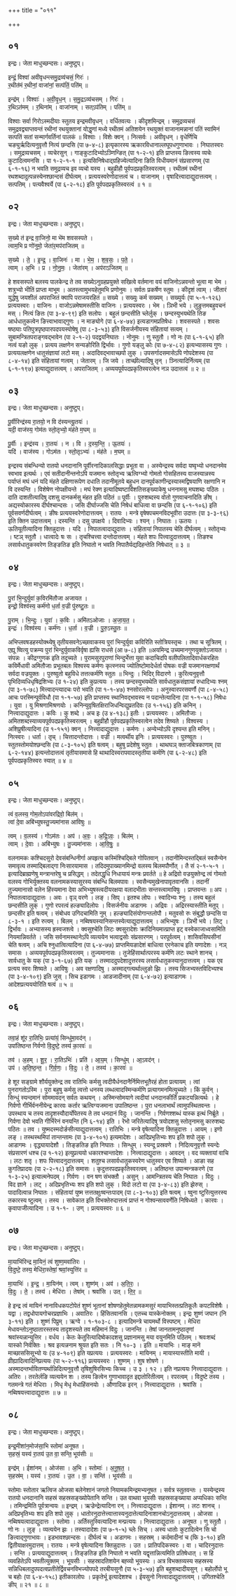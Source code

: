 +++
title = "०११"

+++


## ०१
इन्द्रः। जेता माधुच्छन्दसः। अनुष्टुप्।

इन्द्रं॒ विश्वा॑ अवीवृधन्त्समु॒द्रव्य॑चसं॒ गिरः॑ ।  
र॒थीत॑मं र॒थीनां॒ वाजा॑नां॒ सत्प॑तिं॒ पति॑म् ॥

इन्द्र॑म् । विश्वाः॑ । अ॒वी॒वृ॒ध॒न् । स॒मु॒द्रऽव्य॑चसम् । गिरः॑ ।  
र॒थिऽत॑मम् । र॒थिना॑म् । वाजा॑नाम् । सत्ऽप॑तिम् । पति॑म् ॥

विश्वाः सर्वा गिरोऽस्मदीयाः स्तुतय इन्द्रमवीवृधन् । वर्धितवत्यः । कीदृशमिन्द्रम् । समुद्रव्यचसं समुद्रवद्व्याप्तवन्तं रथीनां रथयुक्तानां योद्धृणां मध्ये रथीतमं अतिशयेन रथयुक्तं वाजानामन्नानां पतिं स्वामिनं सत्पतिं सतां सन्मार्गवर्तिनां पालकं ॥ विश्वाः । विशेः क्वन् । नित्सर्वः । अवीवृधन् । वृधेर्णिचि चङ्युर्ऋदित्यनुवृत्तौ नित्यं छन्दसि (पा ७-४-८) इत्यृकारस्य ऋकारविधानाल्लघूपधगुणाभावः । निघातस्वरः । समुद्रव्यचसम् । व्यचेरसुन् । गाङ्कुटादिभ्योऽञ्णिन्ङित् (पा १-२-१) इति प्राप्तस्य ङित्वस्य व्यचेः कुटादित्वमनसि । पा १-२-१-१ । इत्यसिनिषेधाद्ग्रहिज्येत्यादिना ङिति विधीयमानं संप्रसारणम् (पा ६-१-१६) न भवति समुद्रव्यच इव व्यचो यस्य । बहुव्रीहौ पूर्वपदप्रकृतिस्वरत्वम् । रथीतमं रथीनां रथशब्दादुत्पन्नस्येनश्छान्दसं दीर्घत्वम् । प्रत्ययस्वरेणोदात्तत्वं च । वाजानाम् । वृषादित्त्वादाद्युदात्तत्वम् । सत्पतिम् । पत्यवैश्वर्ये (पा ६-२-१८) इति पूर्वपदप्रकृतिस्वरत्वं ॥ १ ॥

## ०२
इन्द्रः। जेता माधुच्छन्दसः। अनुष्टुप्।

स॒ख्ये त॑ इन्द्र वा॒जिनो॒ मा भे॑म शवसस्पते ।  
त्वाम॒भि प्र णो॑नुमो॒ जेता॑र॒मप॑राजितम् ॥

स॒ख्ये । ते॒ । इ॒न्द्र॒ । वा॒जिनः॑ । मा । भे॒म॒ । श॒व॒सः॒ । प॒ते॒ ।  
त्वाम् । अ॒भि । प्र । नो॒नु॒मः॒ । जेता॑रम् । अप॑राऽजितम् ॥

हे शवसस्पते बलस्य पालकेन्द्र ते तव सख्येऽनुग्रहप्रयुक्ते सखित्वे वर्तमाना वयं वाजिनोऽन्नवन्तो भूत्वा मा भेम । शत्रुभ्यो भीतिं प्राप्ता माभूम । अतस्त्वामुभयहेतुमभि प्रणोनुमः । सर्वतः प्रकर्षेण स्तुमः । कीदृशं त्वाम् । जीतारं युद्धेषु जयशीलं अपराजितं क्वापि पराजयरहितं ॥ सख्ये । सख्युः कर्म सख्यम् । सख्युर्यः (पा ५-१-१२६) प्रत्ययस्वरः । वाजिनः । वाजोऽन्नमेषामस्तीसि वाजिनः । प्रत्ययस्वरः । भेम । ञिभी भये । लुङुत्तमबहुवचनं मस् । नित्यं ङितः (पा ३-४-९९) इति सलोपः । बहुलं छन्दसीति च्लेर्लुक् । छन्दस्युभयथेति तिङ आर्धधातुकत्वेन ङित्त्वाभावाद्गुणः । न माङ्योगे (पा ६-४-७४) इत्यडागमप्रतिषेधः । शवसस्पते । शवसः षष्ठ्याः पतिपुत्रपृष्ठपारपदपयस्पोषेषु (पा ८-३-५३) इति विसर्जनीयस्य संहितायां सत्वम् । सुबामन्त्रितपराङ्गवद्भावेन (पा २-१-२) पदद्वयनिघातः । नोनुमः । णु स्तुतौ । णो नः (पा ६-१-६५) इति नत्वं यङो लुक् । प्रत्यय लक्षणेन सन्यङोरिति द्विर्भावः । गुणो यङ्लु कोः (पा ७-४-८२) इत्यभ्यासस्य गुणः । प्रत्ययलक्षणेन धातुसंज्ञायां लटो मस् । अदादिवद्भावाच्छपो लुक् । उपसर्गादसमासेऽपि णोपदेशस्य (पा ८-४-१४) इति संहितायां णत्वम् । जेतारम् । जि जये । ताच्छील्यादिषु तृन् । ञ्नित्यादिर्नित्यम् (पा ६-१-१९७) इत्याद्युदात्तत्वम् । अपराजितम् । अव्ययपूर्वपदप्रकृतिस्वरत्वेन नञ उदात्तत्वं ॥ २ ॥

## ०३
इन्द्रः। जेता माधुच्छन्दसः। अनुष्टुप्।

पू॒र्वीरिन्द्र॑स्य रा॒तयो॒ न वि द॑स्यन्त्यू॒तयः॑ ।  
यदी॒ वाज॑स्य॒ गोम॑तः स्तो॒तृभ्यो॒ मंह॑ते म॒घम् ॥

पू॒र्वीः । इन्द्र॑स्य । रा॒तयः॑ । न । वि । द॒स्य॒न्ति॒ । ऊ॒तयः॑ ।  
यदि॑ । वाज॑स्य । गोऽम॑तः । स्तो॒तृऽभ्यः॑ । मंह॑ते । म॒घम् ॥

इन्द्रस्य संबन्धिन्यो रातयो धनदानानि पूर्वीरनादिकालसिद्धाः प्रभूता वा । अस्येन्द्रस्य सर्वदा यष्वृभ्यो धनदानमेव स्वभाव इत्यर्थः । एवं सतीदानीन्तनोऽपि यजमानः स्तोतृभ्य ऋत्विग्भ्यो गोमतो गोसहितस्य वाजस्यान्नस्य पर्याप्तं मघं धनं यदि मंहते दक्षिणारूपेण दधाति तदानीमूतये बहुधन दानपूर्वकाणीन्द्रस्यास्मद्विषयाणि रक्षणानि न वि दस्यन्ति । विशेषेण नोपक्षीयन्ते । मघं रेक्ण इत्यादिष्वष्टाविंशतिसङ्ख्याकेषु धननामसु मघशब्दः पठितः । दाति दाशतीत्यादिषु दशसु दानकर्मसु मंहत इति पठितं ॥ पूर्वीः । पुरुशब्दस्य वोतो गुणवाचनादिति ङीष् । अद्यस्योकारस्य दीर्घश्चान्दसः । जसि दीर्घाज्जसि चेति निषेधं बाधित्वा वा छन्दसि (पा ६-१-१०६) इति पूर्वसवर्णदीर्घत्वम् । ङीषः प्रत्ययस्वरेणोदात्तत्वम् । रातयः । मन्त्रे वृषेषपचमनविदभूवीरा उदात्तः (पा ३-३-९६) इति क्तिन उदात्तत्वम् । दस्यन्ति । दसु उपक्षये । दिवादिभ्यः । श्यन् । निघातः । ऊतयः । ऊतियूतीत्यादिना क्तिन्नुदात्तः । यदि । निपातत्वादाद्युदात्तः । संहितायां निपातस्य चेति दीर्घत्वम् । स्तोतृभ्यः । ष्टञ् स्तुतौ । धात्वादेः षः सः । तृचश्चित्त्वा दन्तोदात्तत्वम् । मंहते शपः पित्त्वादुदात्तत्वम् । तिङश्च लसार्वधातुकस्वरेण तिङ्ङतिङ इति निघातो न भवति निपातैर्यद्यदिहन्तेति निषेधात् ॥ ३ ॥

## ०४
इन्द्रः। जेता माधुच्छन्दसः। अनुष्टुप्।

पु॒रां भि॒न्दुर्युवा॑ क॒विरमि॑तौजा अजायत ।  
इन्द्रो॒ विश्व॑स्य॒ कर्म॑णो ध॒र्ता व॒ज्री पु॑रुष्टु॒तः ॥

पु॒राम् । भि॒न्दुः । युवा॑ । क॒विः । अमि॑तऽओजाः । अ॒जा॒य॒त॒ ।  
इन्द्रः॑ । विश्व॑स्य । कर्म॑णः । ध॒र्ता । व॒ज्री । पु॒रु॒ऽस्तु॒तः ॥

अभिप्लवषडहस्योक्थ्येषु तृतीयसवनेऽच्छावाकस्य पुरां भिन्दुर्युवा कविरिति स्तोत्रियस्तृचः । तथा च सूत्रितम् । एह्यू ष्वित्यु पक्रम्य पुरां भिन्दुर्युवाकविर्वृषा ह्यसि राधसे (आ ७-८) इति ॥अयमिन्द्र उच्यमानगुणयुक्तोऽजायत । संपन्नः । कीद्रग्गुणक इति तदुच्यते । पुरामसुरपुराणां भिन्दुर्भेत्ता युवा कदाचिदपि वलीपलितादिवार्धकरहितः कविर्मेधावी अमितौजाः प्रभूतबलः विश्वस्य कर्मणः कृत्स्नस्य ज्योतिष्टोमादेर्धर्ता पोषकः वज्री यजमानरक्षणार्थं सर्वदा वज्रयुक्तः । पुरुष्वुतो बहुविधे तत्तत्कर्मणि स्तुतः ॥ भिन्दुः । भिदिर् विदारणे । कुरित्यनुवृत्तौ पृभिदिव्यधिधृषिद्रशिभ्यः (उ १-२४) इति कुप्रत्ययः । तस्य छन्दस्युभयथेति सार्वधातुकसंज्ञायां रुधादिभ्यः श्नम् (पा ३-१-७८) मित्त्वादन्त्यादचः परो भवति (पा १-१-४७) श्नसोरल्लोपः । अनुस्वारपरसवर्णौ (पा ८-४-५८) आचः परस्मिन्पूर्वविधौ (पा १-१-५७) इति प्राप्तस्य स्थानिवद्भावस्य न पदान्तेत्यादिना (पा १-१-५८) निषेधः । युवा । यु मिश्रणामिश्रणयोः । कनिन्युवृषितक्षिराजिधन्विद्युप्रतदिवः (उ १-१५६) इति कनिन् । नित्त्वादाद्युदात्तः । कविः । कु शब्दे । अच इः (उ ४-१३८) इतीः । प्रत्ययस्वरः । अमितौजाः । अमितशब्दस्याव्ययपूर्वपदप्रकृतिस्वरत्वम् । बहुव्रीहौ पूर्वपदप्रकृतिस्वरत्वेन तदेव शिष्यते । विश्वस्य । अशिप्रुषीत्यादिना (उ १-१५१) क्वन् । नित्त्वादाद्युदात्तः । कर्मणः । अन्येभ्योऽपि दृश्यन्त इति मनिन् । नित्स्वरः । धर्ता । तृच् । चित्तादन्तोदात्तः । वज्री । मत्वर्थीय इनिः । प्रत्ययस्वरः । पुरुष्वुतः । स्तुतस्तोमयोश्छन्दसि (पा ८-३-१०५) इति षत्वम् । बहुषु प्रदेशेषु स्तुतः । थाथघञ् क्ताजबित्रकाणाम् (पा ६-२-१४४) इत्यन्तोदात्तत्वं तृतीयासमासे हि थाथादिस्वरापवादस्तृतीया कर्मणि (पा ६-२-४८) इति पूर्वपदप्रकृतिस्वरः स्यात् ॥ ४ ॥

## ०५
इन्द्रः। जेता माधुच्छन्दसः। अनुष्टुप्।

त्वं व॒लस्य॒ गोम॒तोऽपा॑वरद्रिवो॒ बिल॑म् ।  
त्वां दे॒वा अबि॑भ्युषस्तु॒ज्यमा॑नास आविषुः ॥

त्वम् । व॒लस्य॑ । गोऽम॑तः । अप॑ । अ॒वः॒ । अ॒द्रि॒ऽवः॒ । बिल॑म् ।  
त्वाम् । दे॒वाः । अबि॑भ्युषः । तु॒ज्यमा॑नासः । आ॒वि॒षुः॒ ॥

वलनामकः कश्चिदसुरो देवसंबन्धिनीर्गा अपहृत्य कस्मिंश्चिद्बिले गोपितवान् । तदानीमिन्दस्तद्बिलं स्वसैन्येन समावृत्य तस्माद्बिलाद्गा निःसारयामास । तदिदमुपाख्यानमिन्द्रो वलस्य बिलमपौर्णोत् । तै सं २-१-५-१ । इत्यादिब्राह्मणेषु मन्त्रान्तरेषु च प्रसिद्धम् । तदेतद्धृधि निधायायं मन्त्रः प्रवर्तते ॥ हे अद्रिवो वज्रयुक्तेन्द्र त्वं गोमतो वलस्य गोभिर्युक्तस्य वलनामकस्यासुरस्य संबन्धि बिलमपावः । स्वसैन्यमुखेनापावृतवानसि । तदानीं तुज्यमानासो वलेन हिंस्यमाना देवा अभिभ्युषस्त्वदीयरक्षया वलादभीताः सन्तस्त्वामाविषुः । प्राप्तवन्तः ॥ अप । निपातत्वादाद्युदात्तः । अवः । वृञ् वरणे । लङ् । सिप् । इतश्च लोपः । स्वादिभ्यः श्नुः । तस्य बहुलं छन्दसीति लुक् । गुणो रपरत्वं हल्ङ्यादिलोपः । विसर्जनीयः अडागमः । अद्रिवः । अद्रिरस्यास्तीति मतुप् । छन्दसीर इति षत्वम् । संबोधव उगिदचामिति नुम् । हल्ङ्यादिसंयोगान्तलोपौ । मतुवसो रुः संबुद्धौ छन्दसि पा ८-३-१ । इति रुत्वम् । बिलम् । नब्विषयस्यानिसन्तस्येत्याद्युदात्तत्वम् । अभिभ्युषः । ञिभी भये । लिट् । द्विर्भावः । अभ्यासस्य ह्रस्वजश्त्वे । क्वसुश्चेति लिटः क्वसुरादेशः क्रादिनियमात्प्राप्त इट् वस्वेकाजाध्वसामिति नियमान्निवर्तते । जसि सर्वनामस्थानेऽपि व्यत्ययेन भत्वाद्वसोः संप्रसारणम् । परपूर्वत्वम् । शासिवसिघसीनां चेति षत्वम् । अचि श्नुधात्वित्यादिना (पा ६-४-७७) प्राप्तमियङादेशं बाधित्वा एरनेकाच इति यणादेशः । नञ् समासः । अव्ययपूर्वपदप्रकृतिस्वरत्वम् । तुज्यमानासः । तुजेहिंसार्थात्परस्य कर्मणि लटः स्थाने शानच् । सार्वधातु के यक् (पा ३-१-६७) इति यक् । तस्माददुपदेशादुत्तरस्य लसार्वधातुकस्यानुदात्तत्वम् । यक एव प्रत्यय स्वरः शिष्यते । आविषुः । अव रक्षणादिषु । अस्माद्गत्यर्थाल्लुङो झिः । तस्य सिजभ्यस्तविदिभ्यश्च (पा ३-४-१०९) इति जुस् । सिच इडागमः । आडजादीनाम् (पा ६-४-७२) इत्याडागमः । आदेशप्रत्यययोरिति षत्वं ॥ ५ ॥

## ०६
इन्द्रः। जेता माधुच्छन्दसः। अनुष्टुप्।

तवा॒हं शू॑र रा॒तिभिः॒ प्रत्या॑यं॒ सिन्धु॑मा॒वद॑न् ।  
उपा॑तिष्ठन्त गिर्वणो वि॒दुष्टे॒ तस्य॑ का॒रवः॑ ॥

तव॑ । अ॒हम् । शू॒र॒ । रा॒तिऽभिः॑ । प्रति॑ । आ॒य॒म् । सिन्धु॑म् । आ॒ऽवद॑न् ।  
उप॑ । अ॒ति॒ष्ठ॒न्त॒ । गि॒र्व॒णः॒ । वि॒दुः । ते॒ । तस्य॑ । का॒रवः॑ ॥

हे शूर सङ्ग्रामे शौर्ययुक्तेन्द्र तव रातिभिः कर्मसु त्वदीयैर्धनदानैर्निमित्तभूतैरहं होता प्रत्यायम् । त्वां पुनरागतोऽस्मि । पुरा बहुषु कर्मसु त्वत्तो धनस्य लब्धत्वादस्मिन्कर्मणि प्रत्यागमनमित्युच्यते । किं कुर्वन् । सिन्धुं स्यन्दमानं सोममावदन् सर्वतः कथयन् । अस्मिन्सोमयागे त्वदीयां धनदानकीर्तिं प्रकटयन्नित्यर्थः । हे गिर्वणो गीर्भिर्वननीयेन्द्र कारवः कर्तार ऋत्विग्यजमाना उपातिष्ठन्त । पुरा धनलाभार्थं त्वामुपस्थितवन्तः । उपस्थाय च तस्य तादृशस्यौदार्योपेतस्य ते तव धनदानं विदुः । जानन्ति । गिर्वणश्शब्धं यास्क इत्थं निर्ब्रूते । गिर्वणा देवो भवति गीर्भिरेनं वनयन्ति (नि ६-१४) इति । रेभो जरितेत्यादिषु त्रयोदशसु स्तोतृनामसु कारुशब्दः पठितः ॥ तव । युष्मदस्मदोर्ङसीत्याद्युदात्तत्वम् । रातिभिः । मन्त्रे वृषेत्यादिना क्तिन्नुदात्तः । आयम् । इणो लङ् । तस्थस्थमिपां तान्तन्तामः (पा ३-४-१०१) इत्यमादेशः । आदिप्रभृतिभ्यः शप इति शपो लुक् । आडागमः । वृद्ध्यायादेशौ । तिङ्ङतिङ इति निघातः । सिन्धुम् । स्यन्दू प्रस्रवणे । निदित्यनुवृत्तौ स्यन्देः संप्रसारणं धश्च (उ १-१२) इत्युप्रत्ययो धकारश्चान्तादेशः । नित्त्वादाद्युदात्तः । आवदन् । वद व्यक्तायां वाचि । लटः शतृ । शपः पित्त्वादनुदात्तत्वम् । शतुश्च लसार्वधातुकस्वरेण धातुस्वर एव शिष्यते । आङा सह कुगतिप्रादयः (पा २-२-१८) इति समासः । कृदुत्तरपदप्रकृतिस्वरत्वम् । अतिष्ठन्त उपान्मन्त्रकरणे (पा १-३-२५) इत्यात्मनेपदम् । गिर्वणः । वन षण संभक्तौ । असुन् । आमन्त्रितस्य चेति निघातः । विदुः । विद ज्ञाने । लट् । अदिप्रभृतिभ्यः शप इति शपो लुक् । विदो लटो वा (पा ३-४-८३) इति झेरुस् । पादादित्वान्न निघातः । संहितायां युष्म त्तत्ततक्षुःष्वन्तःपादम् (पा ८-३-१०३) इति षत्वम् । ष्वुना ष्टुरित्युत्तरस्य तकारस्य ष्टुत्वम् । तस्य । सावेकात इति विभक्तेरुदात्तत्वं प्राप्तं न गोश्वन्साववर्णेति निषिध्यते । कारवः । कृवापाजीत्यादिना । उ १-१- । उण् । प्रत्ययस्वरः ॥ ६ ॥

## ०७
इन्द्रः। जेता माधुच्छन्दसः। अनुष्टुप्।

मा॒याभि॑रिन्द्र मा॒यिनं॒ त्वं शुष्ण॒मवा॑तिरः ।  
वि॒दुष्टे॒ तस्य॒ मेधि॑रा॒स्तेषां॒ श्रवां॒स्युत्ति॑र ॥

मा॒याभिः॑ । इ॒न्द्र॒ । मा॒यिन॑म् । त्वम् । शुष्ण॑म् । अव॑ । अ॒ति॒रः॒ ।  
वि॒दुः । ते॒ । तस्य॑ । मेधि॑राः । तेषा॑म् । श्रवां॑सि । उत् । ति॒र॒ ॥

हे इन्द्र त्वं मायिनं नानाविधकपटोपेतं शुष्णं भूतानां शोषणहेतुमेतन्नामकमसुरं मायाभिस्तत्प्रतिकूलैः कपटविशेषैः । यद्वा । तद्वधोपायगोचरप्रज्ञाभिः । अवातिरः । हिंसितवानसि । एतच्च यास्केनोक्तम् । इन्द्रः शुष्णं जघान (नि ३-११) इति । शुष्णं पिप्रुम् । ऋग्वे । १-१०३-८ । इत्यादिमन्त्रे चायमर्थो विस्पष्टम् । मेधिरा मेधावन्तोऽनुष्ठातारस्तस्य तादृशस्यते तव महिमानं विदुः । जानन्ति । तेषां जानतामनुष्ठातृणां श्रवांस्यन्नान्युत्तिर । वर्धय । केतः केतुरित्यादिष्वेकादशसु प्रज्ञानामसु मया वयुनमिति पठितम् । श्रवःशब्दं यास्को निर्वक्तिः । श्रव इत्यन्ननाम श्रूयत इति सतः । नि १०-३ । इति ॥ मायाभिः । माङ् मानॆ माच्छाससिसूभ्यो यः (उ ४-१०९) इति यप्रत्ययः । प्रत्ययस्वरः । मायिनम् । मायास्यास्तीति मायी । व्रीह्यादित्वादिनिप्रत्ययः (पा ५-२-११६) प्रत्ययस्वरः । शुष्णम् । शुष शोषणे । अस्मादन्तर्भावितण्यर्थान्निदित्यनुवृत्तौ तृषिशुषिरसिभ्यः किच्च । उ ३ । १२ । इति नप्रत्ययः नित्त्वादाद्युदात्तः । अतिरः । तरतेर्लङि व्यत्ययेन शः । तस्य ङित्वेन गुणाभावादृत इद्दातोरितीत्वम् । रपरत्वम् । विदुष्टे तस्य । गतमन्त्रे गतं मेधिराः । मिधृ मेधृ मेधाहिंसनयोः । औणादिक इरन् । नित्त्वादाद्युदात्तः । श्रवांसि । नब्विषयत्त्वादाद्युदात्तः ॥ ७ ॥

## ०८
इन्द्रः। जेता माधुच्छन्दसः। अनुष्टुप्।

इन्द्र॒मीशा॑न॒मोज॑सा॒भि स्तोमा॑ अनूषत ।  
स॒हस्रं॒ यस्य॑ रा॒तय॑ उ॒त वा॒ सन्ति॒ भूय॑सीः ॥

इन्द्र॑म् । ईशा॑नम् । ओज॑सा । अ॒भि । स्तोमाः॑ । अ॒नू॒ष॒त॒ ।  
स॒हस्र॑म् । यस्य॑ । रा॒तयः॑ । उ॒त । वा॒ । सन्ति॑ । भूय॑सीः ॥

स्तोमाः स्तोतार ऋत्विज ओजसा बलेनेशानं जगतो नियामकमिन्द्रमभ्यनूषत । सर्वत्र स्तुतवन्तः । यस्येन्द्रस्य रातयो धनदानानि सहस्रं सहस्रसङ्ख्योपेतानि सन्ति । उत वाथवा भूयसीः सहस्रसङ्ख्याया अप्यधिकाः सन्ति । तमिन्द्रमिति पूर्वत्रान्वयः ॥ इन्द्रम् । ऋज्रेन्द्रेत्यादिना रन् । नित्त्वादाद्युदात्तः । ईशानम् । लटः शानच् । अदिप्रभृतिभ्यः शप इति शपो लुक् । धातोरनुदात्तेत्त्वात्तास्यनुदात्तेत्यादिनाशानचोऽनुदात्तत्वम् । ओजसा । नब्विषयत्वादाद्युदात्तः । स्तोमाः । अर्तिस्तुस्वित्यादिना मन्प्रत्ययः । नित्त्वादाद्युदात्तः । अनूषत । णु स्तुतौ । णो नः । लुङ् । व्यत्ययेन झः । तस्यादादेशः (पा ७-१-५) च्लेः सिच् । अस्य धातोः कुटादित्वेन सि चो ङित्वाद्गुणाभावः । इडभावश्छान्दसः । दीर्घत्वं च । अडागमः । सहस्रम् । कर्दमादीनां च (फि ३-१०) इति द्वितीयाक्षरमुदात्तम् । रातयः । मन्त्रे वृषेत्यादिना क्तिन्नुदात्तः । उत । प्रातिपदिकस्वरः । वा । चादिरनुदात्तः । सन्ति । प्रत्ययाद्युदात्तत्वम् । तिङ्ङतिङ इति निघातो न भवति यद्वृत्तान्नित्यमिति प्रतिषेधात् । स हि व्यवहितेऽपि भवतीत्युक्तम् । भूयसीः । सहस्रादतिशयेन बह्व्यो भूयस्यः । अत्र विभक्तव्यस्य सहस्रस्य सन्निधिबलादुपपदत्वप्रतीतेर्द्विवचनविभज्योपपदे तरबीयसुनौ (पा ५-३-५७) इति बहुशब्दादीयसुन् । बहोर्लोपो भू च बहोः (पा ६-४-१५८) इतीकारलोपः । प्रकृतेर्भू इत्यादेशश्च । ईयसुनो नित्त्वादाद्युदात्तत्वम् । उगितश्चेति ङीप् ॥ २१ ॥ ८ ॥